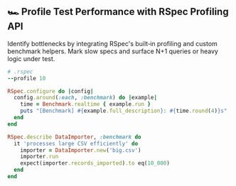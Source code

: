 ## 🏎 Profile Test Performance with RSpec Profiling API
Identify bottlenecks by integrating RSpec's built‑in profiling and custom benchmark helpers. Mark slow specs and surface N+1 queries or heavy logic under test.

```ruby
# .rspec
--profile 10

RSpec.configure do |config|
  config.around(:each, :benchmark) do |example|
    time = Benchmark.realtime { example.run }
    puts "[Benchmark] #{example.full_description}: #{time.round(4)}s"
  end
end

RSpec.describe DataImporter, :benchmark do
  it 'processes large CSV efficiently' do
    importer = DataImporter.new('big.csv')
    importer.run
    expect(importer.records_imported).to eq(10_000)
  end
end
```